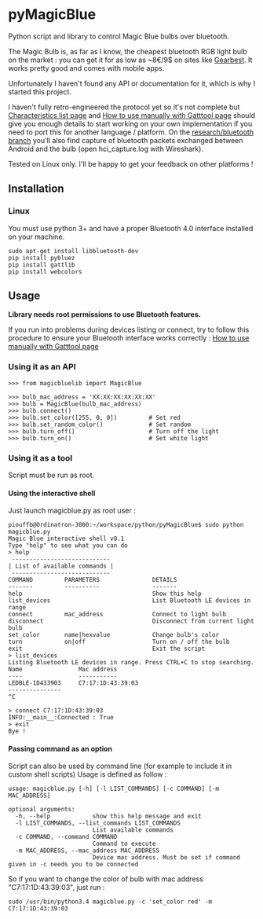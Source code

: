 # pyMagicBlue
Python script and library to control Magic Blue bulbs over bluetooth.

The Magic Bulb is, as far as I know, the cheapest bluetooth RGB light bulb on the market : you can get it for as low as ~8€/9$ on sites like
[Gearbest](http://www.gearbest.com/smart-light-bulb/pp_230349.html). It works pretty good and comes with mobile apps.

Unfortunately I haven't found any API or documentation for it, which is why I started this project.

I haven't fully retro-engineered the protocol yet so it's not complete but
[Characteristics list page](https://github.com/Betree/pyMagicBlue/wiki/Characteristics-list) and
[How to use manually with Gatttool page](https://github.com/Betree/pyMagicBlue/wiki/How-to-use-manually-with-Gatttool)
should give you enough details to start working on your own implementation if you need to port this for another
language / platform.
On the [research/bluetooth branch](https://github.com/Betree/pyMagicBlue/tree/research/bluetooth) you'll also find capture of bluetooth packets exchanged
between Android and the bulb (open hci_capture.log with Wireshark).

Tested on Linux only. I'll be happy to get your feedback on other platforms !

## Installation
### Linux
You must use python 3+ and have a proper Bluetooth 4.0 interface installed on your machine.

    sudo apt-get install libbluetooth-dev
    pip install pybluez
    pip install gattlib
    pip install webcolors

## Usage

**Library needs root permissions to use Bluetooth features.**

If you run into problems during devices listing or connect, try to follow this procedure to ensure your Bluetooth interface works correctly : [How to use manually with Gatttool page](https://github.com/Betree/pyMagicBlue/wiki/How-to-use-manually-with-Gatttool)

### Using it as an API

    >>> from magicbluelib import MagicBlue
    
    >>> bulb_mac_address = 'XX:XX:XX:XX:XX:XX'
    >>> bulb = MagicBlue(bulb_mac_address)
    >>> bulb.connect()
    >>> bulb.set_color([255, 0, 0])         # Set red
    >>> bulb.set_random_color()             # Set random
    >>> bulb.turn_off()                     # Turn off the light
    >>> bulb.turn_on()                      # Set white light

### Using it as a tool
Script must be run as root.

#### Using the interactive shell
Just launch magicblue.py as root user :

    piouffb@Ordinatron-3000:~/workspace/python/pyMagicBlue$ sudo python magicblue.py 
    Magic Blue interactive shell v0.1
    Type "help" to see what you can do
    > help
     ----------------------------
    | List of available commands |
     ----------------------------
    COMMAND         PARAMETERS               DETAILS
    -------         ----------               -------
    help                                     Show this help
    list_devices                             List Bluetooth LE devices in range
    connect         mac_address              Connect to light bulb
    disconnect                               Disconnect from current light bulb
    set_color       name|hexvalue            Change bulb's color
    turn            on|off                   Turn on / off the bulb
    exit                                     Exit the script
    > list_devices
    Listing Bluetooth LE devices in range. Press CTRL+C to stop searching.
    Name                Mac address 
    ----                ----------- 
    LEDBLE-1D433903     C7:17:1D:43:39:03
    ---------------
    ^C
    
    > connect C7:17:1D:43:39:03
    INFO:__main__:Connected : True
    > exit
    Bye !

#### Passing command as an option
Script can also be used by command line (for example to include it in custom shell scripts)
Usage is defined as follow :

    usage: magicblue.py [-h] [-l LIST_COMMANDS] [-c COMMAND] [-m MAC_ADDRESS]
    
    optional arguments:
      -h, --help            show this help message and exit
      -l LIST_COMMANDS, --list_commands LIST_COMMANDS
                            List available commands
      -c COMMAND, --command COMMAND
                            Command to execute
      -m MAC_ADDRESS, --mac_address MAC_ADDRESS
                            Device mac address. Must be set if command given in -c needs you to be connected
                            
So if you want to change the color of bulb with mac address "C7:17:1D:43:39:03", just run :
    
    sudo /usr/bin/python3.4 magicblue.py -c 'set_color red' -m C7:17:1D:43:39:03
